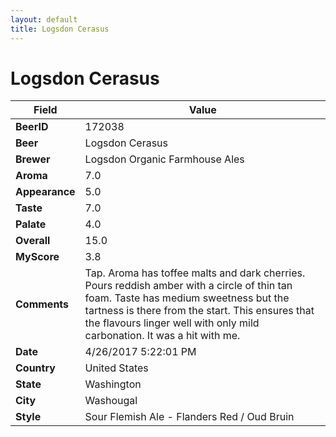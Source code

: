 ```yaml
---
layout: default
title: Logsdon Cerasus
---
```


# Logsdon Cerasus

| Field         | Value     |
|---------------|-----------|
| **BeerID** | 172038 |
| **Beer** | Logsdon Cerasus |
| **Brewer** | Logsdon Organic Farmhouse Ales |
| **Aroma** | 7.0 |
| **Appearance** | 5.0 |
| **Taste** | 7.0 |
| **Palate** | 4.0 |
| **Overall** | 15.0 |
| **MyScore** | 3.8 |
| **Comments** | Tap. Aroma has toffee malts and dark cherries. Pours reddish amber with a circle of thin tan foam. Taste has medium sweetness but the tartness is there from the start. This ensures that the flavours linger well with only mild carbonation. It was a hit with me. |
| **Date** | 4/26/2017 5:22:01 PM |
| **Country** | United States |
| **State** | Washington |
| **City** | Washougal |
| **Style** | Sour Flemish Ale - Flanders Red / Oud Bruin |
